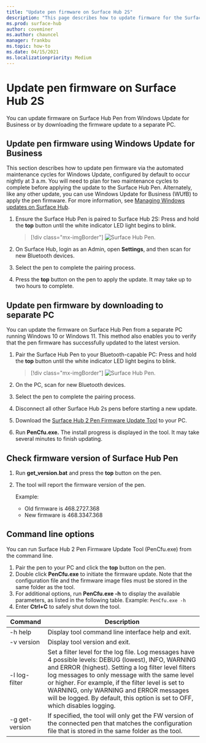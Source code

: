 ```yaml
---
title: "Update pen firmware on Surface Hub 2S"
description: "This page describes how to update firmware for the Surface Hub Pen."
ms.prod: surface-hub
author: coveminer
ms.author: chauncel
manager: frankbu
ms.topic: how-to
ms.date: 04/15/2021
ms.localizationpriority: Medium
---
```


# Update pen firmware on Surface Hub 2S

You can update firmware on Surface Hub Pen from Windows Update for Business or by downloading the firmware update to a separate PC. 

## Update pen firmware using Windows Update for Business

This section describes how to update pen firmware via the automated maintenance cycles for Windows Update, configured by default to occur nightly at 3 a.m. You will need to plan for two maintenance cycles to complete before applying the update to the Surface Hub Pen. Alternately, like any other update, you can use Windows Update for Business (WUfB) to apply the pen firmware. For more information, see [Managing Windows updates on Surface Hub](manage-windows-updates-for-surface-hub.md).

1. Ensure the Surface Hub Pen is paired to Surface Hub 2S: Press and hold the **top** button until the white indicator LED light begins to blink.

    > [!div class="mx-imgBorder"]
    > ![Surface Hub Pen.](images/sh2-pen-1.png)

2. On Surface Hub, login as an Admin, open **Settings**, and then scan for new Bluetooth devices.
3. Select the pen to complete the pairing process.
4. Press the **top** button on the pen to apply the update. It may take up to two hours to complete.

## Update pen firmware by downloading to separate PC

You can update the firmware on Surface Hub Pen from a separate PC running Windows 10 or Windows 11. This method also enables you to verify that the pen firmware has successfully updated to the latest version.

1. Pair the Surface Hub Pen to your Bluetooth-capable PC: Press and hold the **top** button until the white indicator LED light begins to blink.

    > [!div class="mx-imgBorder"]
    > ![Surface Hub Pen.](images/sh2-pen-1.png)

2. On the PC, scan for new Bluetooth devices.
3. Select the pen to complete the pairing process.
4. Disconnect all other Surface Hub 2s pens before starting a new update.
5. Download the [Surface Hub 2 Pen Firmware Update Tool](https://download.microsoft.com/download/8/3/F/83FD5089-D14E-42E3-AF7C-6FC36F80D347/Pen_Firmware_Tool.zip) to your PC.
6. Run **PenCfu.exe.** The install progress is displayed in the tool. It may take several minutes to finish updating. 


## Check firmware version of Surface Hub Pen

1. Run **get_version.bat** and press the **top** button on the pen.
2. The tool will report the firmware version of the pen. 

   Example:
    - Old firmware is 468.2727.368
    - New firmware is 468.3347.368

## Command line options

You can run Surface Hub 2 Pen Firmware Update Tool (PenCfu.exe) from the command line.

1. Pair the pen to your PC and click the **top** button on the pen.
2. Double click **PenCfu.exe** to initiate the firmware update. Note that the configuration file and the firmware image files must be stored in the same folder as the tool.
3. For additional options, run **PenCfu.exe -h** to display the available parameters, as listed in the following table.  Example: `PenCfu.exe -h`
4. Enter **Ctrl+C** to safely shut down the tool.


| Command | Description |
| -------------- |---------------------------- |
| -h help        | Display tool command line interface help and exit. |
| -v version     | Display tool version and exit. |
| -l log-filter  | Set a filter level for the log file. Log messages have 4 possible levels: DEBUG (lowest), INFO, WARNING and ERROR (highest). Setting a log filter level filters log messages to only message with the same level or higher. For example, if the filter level is set to WARNING, only WARNING and ERROR messages will be logged. By default, this option is set to OFF, which disables logging. |
| -g get-version | If specified, the tool will only get the FW version of the connected pen that matches the configuration file that is stored in the same folder as the tool.  |